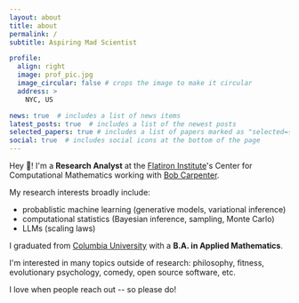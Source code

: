 ```yaml
---
layout: about
title: about
permalink: /
subtitle: Aspiring Mad Scientist

profile:
  align: right
  image: prof_pic.jpg
  image_circular: false # crops the image to make it circular
  address: >
    NYC, US

news: true  # includes a list of news items
latest_posts: true  # includes a list of the newest posts
selected_papers: true # includes a list of papers marked as "selected={true}"
social: true  # includes social icons at the bottom of the page
---
```


Hey :wave:! I'm a **Research Analyst** at the [Flatiron Institute](https://www.simonsfoundation.org/flatiron/)'s Center for Computational Mathematics working with [Bob Carpenter](https://bob-carpenter.github.io/).

My research interests broadly include:
  - probablistic machine learning (generative models, variational inference)
  - computational statistics (Bayesian inference, sampling, Monte Carlo)
  - LLMs (scaling laws)

I graduated from [Columbia University](https://www.columbia.edu/) with a **B.A. in Applied Mathematics**.

I'm interested in many topics outside of research: philosophy, fitness, evolutionary psychology, comedy, open source software, etc.

I love when people reach out -- so please do!
